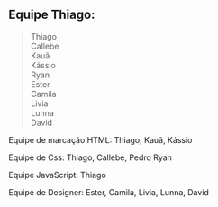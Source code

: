 ## Equipe Thiago:

>Thiago    
>Callebe    
>Kauã    
>Kássio    
>Ryan    
>Ester    
>Camila    
>Livia    
>Lunna    
>David    

Equipe de marcação HTML: Thiago, Kauã, Kássio

Equipe de Css: Thiago, Callebe, Pedro Ryan

Equipe JavaScript: Thiago

Equipe de Designer: Ester, Camila, Livia, Lunna, David
